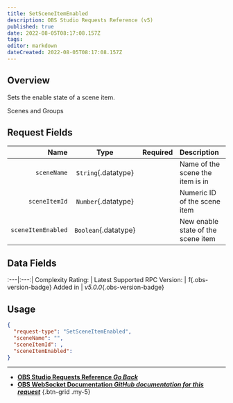 ```yaml
---
title: SetSceneItemEnabled
description: OBS Studio Requests Reference (v5)
published: true
date: 2022-08-05T08:17:08.157Z
tags: 
editor: markdown
dateCreated: 2022-08-05T08:17:08.157Z
---
```


## Overview
Sets the enable state of a scene item.

Scenes and Groups

## Request Fields
Name | Type | Required| Description |
----:|:----:|:-------:|:------------|
`sceneName` | `String`{.datatype} | <i class="mdi mdi-check-bold"></i> | Name of the scene the item is in
`sceneItemId` | `Number`{.datatype} | <i class="mdi mdi-check-bold"></i> | Numeric ID of the scene item | `>= 0`{.datatype}
`sceneItemEnabled` | `Boolean`{.datatype} | <i class="mdi mdi-check-bold"></i> | New enable state of the scene item

## Data Fields
:---|:---:|
Complexity Rating: | <span class="stars stars--3"></span>
Latest Supported RPC Version: | *1*{.obs-version-badge}
Added in | *v5.0.0*{.obs-version-badge}

## Usage
```json
{
  "request-type": "SetSceneItemEnabled",
  "sceneName": "",
  "sceneItemId": ,
  "sceneItemEnabled": 
}
```

---

- [<i class="mdi mdi-chevron-left"></i>**OBS Studio Requests Reference *Go Back***](/en/Broadcasters/OBS/Requests)
- [<i class="mdi mdi-github"></i> **OBS WebSocket Documentation *GitHub documentation for this request***](https://github.com/obsproject/obs-websocket/blob/master/docs/generated/protocol.md#setsceneitemenabled)
{.btn-grid .my-5}